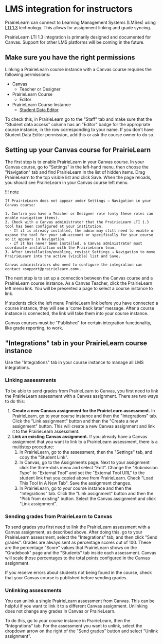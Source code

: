 # LMS integration for instructors

PrairieLearn can connect to Learning Management Systems (LMSes) using [LTI 1.3](https://www.1edtech.org/standards/lti) technology. This allows for assignment linking and grade syncing.

PrairieLearn LTI 1.3 integration is primarily designed and documented for Canvas. Support for other LMS platforms will be coming in the future.

## Make sure you have the right permissions

Linking a PrairieLearn course instance with a Canvas course requires the following permissions:

- Canvas
  - Teacher or Designer
- PrairieLearn Course
  - Editor
- PrairieLearn Course Instance
  - [Student Data Editor](course/index.md#course-staff)

To check this, in PrairieLearn go to the "Staff" tab and make sure that the "Student data access" column has an "Editor" badge for the appropriate course instance, in the row corresponding to your name. If you don't have Student Data Editor permission, add this or ask the course owner to do so.

## Setting up your Canvas course for PrairieLearn

The first step is to enable PrairieLearn in your Canvas course. In your Canvas course,
go to "Settings" in the left-hand menu, then choose the "Navigation" tab and find
PrairieLearn in the list of hidden items. Drag PrairieLearn to the top visible list and
click Save. When the page reloads, you should see PrairieLearn in your Canvas course left menu.

!!! note

    If PrairieLearn does not appear under Settings → Navigation in your Canvas course:

    1. Confirm you have a Teacher or Designer role (only these roles can enable navigation items).
    2. Check with a Canvas administrator that the PrairieLearn LTI 1.3 tool has been configured at your institution.
      - If it is already installed, the admin may still need to enable or expose the tool for your sub‑account or specifically for your course so it appears in Navigation.
      - If it has never been installed, a Canvas administrator must coordinate installation with the PrairieLearn team.
    3. After installation/enabling, revisit Settings → Navigation to move PrairieLearn into the active (visible) list and Save.

    Canvas administrators who need to configure the integration can contact <support@prairielearn.com>.

The next step is to set up a connection between the Canvas course and a PrairieLearn course
instance. As a Canvas Teacher, click the PrairieLearn left menu link. You will be presented
a page to select a course instance to link.

If students click the left menu PrairieLearn link before you have connected a course instance,
they will see a 'come back later' message. After a course instance is connected, the link will
take them into your course instance.

Canvas courses must be "Published" for certain integration functionality, like grade reporting, to work.

## "Integrations" tab in your PrairieLearn course instance

Use the "Integrations" tab in your course instance to manage all LMS integrations.

### Linking assessments

To be able to send grades from PrairieLearn to Canvas, you first need to link the PrairieLearn
assessment with a Canvas assignment. There are two ways to do this:

1. **Create a new Canvas assignment for the PrairieLearn assessment.** In PrairieLearn, go to your course instance and then the "Integrations" tab. Click the "Link assignment" button and then the "Create a new assignment" button. This will create a new Canvas assignment and link it to the PrairieLearn assessment.
2. **Link an existing Canvas assignment.** If you already have a Canvas assignment that you want to link to a PrairieLearn assessment, there is a multistep procedure:
   1. In PrairieLearn, go to the assessment, then the "Settings" tab, and copy the "Student Link".
   2. In Canvas, go to the Assignments page. Next to your assignment click the three-dots menu and select "Edit". Change the "Submission Type" to "External Tool" and set the "External Tool URL" to the student link that you copied above from PrairieLearn. Check "Load This Tool In A New Tab". Save the assignment changes.
   3. In PrairieLearn, go to your course instance and then the "Integrations" tab. Click the "Link assignment" button and then the "Pick from existing" button. Select the Canvas assignment and click "Link assignment".

### Sending grades from PrairieLearn to Canvas

To send grades you first need to link the PrairieLearn assessment with a Canvas assignment, as described above. After doing this, go to your PrairieLearn assessment, select the "Integrations" tab, and then click "Send grades". Grades are always sent as percentage scores out of 100. These are the percentage "Score" values that PrairieLearn shows on the "Gradebook" page and the "Students" tab inside each assessment. Canvas will scale those percentages to the total points configured in the Canvas assignment.

If you receive errors about students not being found in the course, check that your Canvas course is published before sending grades.

### Unlinking assessments

You can unlink a single PrairieLearn assessment from Canvas. This can be helpful if you want to link it to a different Canvas assignment. Unlinking does not change any grades in Canvas or PrairieLearn.

To do this, go to your course instance in PrairieLearn, then the "Integrations" tab. For the assessment you want to unlink, select the dropdown arrow on the right of the "Send grades" button and select "Unlink assignment".

